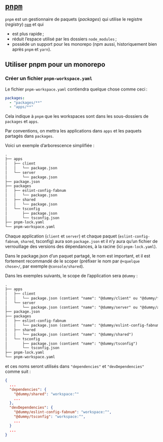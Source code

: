# [`pnpm`](https://pnpm.io)

`pnpm` est un gestionnaire de paquets (*packages*) qui utilise le registre (*registry*) [`npm`](https://npmjs.com) et qui

- est plus rapide ;
- réduit l’espace utilisé par les dossiers `node_modules` ;
- possède un support pour les monorepo (npm aussi, historiquement bien après `pnpm` et `yarn`).

## Utiliser pnpm pour un monorepo

### Créer un fichier `pnpm-workspace.yaml`

Le fichier `pnpm-workspace.yaml` contiendra quelque chose comme ceci :

```yml
packages:
  - "packages/**"
  - "apps/**"
```

Cela indique à `pnpm` que les workspaces sont dans les sous-dossiers de `packages` et `apps`.

Par conventions, on mettra les applications dans `apps` et les paquets partagés dans `packages`.

Voici un exemple d’arborescence simplifiée :

```txt
.
├── apps
│   ├── client
│   │   └── package.json
│   └── server
│       └── package.json
├── package.json
├── packages
│   ├── eslint-config-fabnum
│   │   └── package.json
│   ├── shared
│   │   └── package.json
│   └── tsconfig
│       ├── package.json
│       └── tsconfig.json
├── pnpm-lock.yaml
└── pnpm-workspace.yaml
```

Chaque application (`client` et `server`) et chaque paquet (`eslint-config-fabnum`, `shared`, tsconfig) aura son `package.json` et il n’y aura qu’un fichier de verrouillage des versions des dépendances, à la racine (ici `pnpm-lock.yaml`).

Dans le package.json d’un paquet partagé, le nom est important, et il est fortement recommandé de le scoper (préfixer le nom par `@<quelque chose>/`, par exemple `@console/shared`).

Dans les exemples suivants, le scope de l’application sera `@dummy` :

```txt
.
├── apps
│   ├── client
│   │   └── package.json (contient "name": "@dummy/client" ou "@dummy/front")
│   └── server
│       └── package.json (contient "name": "@dummy/server" ou "@dummy/api")
├── package.json
├── packages
│   ├── eslint-config-fabnum
│   │   └── package.json (contient "name": "@dummy/eslint-config-fabnum")
│   ├── shared
│   │   └── package.json (contient "name": "@dummy/shared")
│   └── tsconfig
│       ├── package.json (contient "name": "@dummy/tsconfig")
│       └── tsconfig.json
├── pnpm-lock.yaml
└── pnpm-workspace.yaml
```

et ces noms seront utilisés dans `"dependencies"` et `"devDependencies"` comme suit :

```json
{
  ...
  "dependencies": {
    "@dummy/shared": "workspace:^"
    ...
  },
  "devDependencies": {
    "@dummy/eslint-config-fabnum": "workspace:^",
    "@dummy/tsconfig": "workspace:^",
    ...
  }
  ...
}
```
